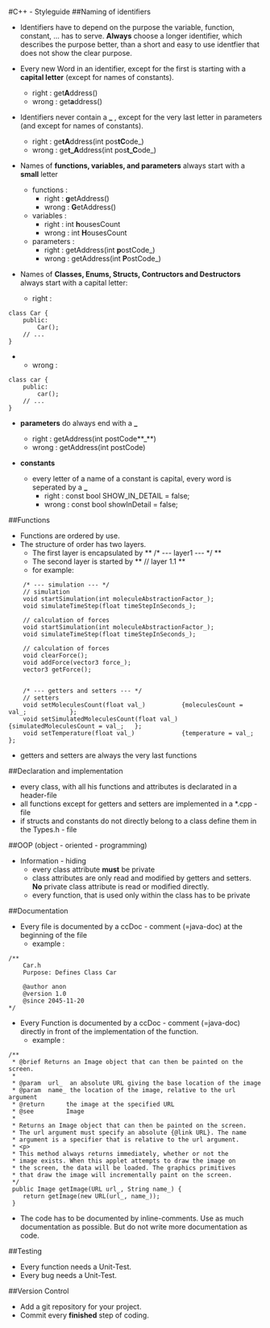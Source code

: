 #C++ - Styleguide
##Naming of identifiers
- Identifiers have to depend on the purpose the variable, function, constant, ... has to serve. **Always** choose a longer identifier, which describes the purpose better, than a short and easy to use identfier that does not show the clear purpose.
- Every new Word in an identifier, except for the first is starting with a **capital letter** (except for names of constants).
	- right : get**A**ddress()
    - wrong : get**a**ddress()  

- Identifiers never contain a **_** , except for the very last letter in parameters (and except for names of constants).
	- right : ge**tA**ddress(int pos**tC**ode_)
	- wrong : ge**t_A**ddress(int pos**t_C**ode_) 

- Names of **functions, variables, and parameters** always start with a **small** letter
	- functions :
        - right : **g**etAddress()
        - wrong : **G**etAddress() 
    - variables :
    	- right : int **h**ousesCount
    	- wrong : int **H**ousesCount
    - parameters :
    	- right : getAddress(int **p**ostCode_)
    	- wrong : getAddress(int **P**ostCode_)

- Names of **Classes, Enums, Structs, Contructors and Destructors** always start with a capital letter:
	- right :

```
class Car {
    public:
        Car();
	// ...
}
```
 - 
	- wrong :


```
class car {
    public:
        car();
	// ...
}
``` 

- **parameters** do always end with a **_**
	- right : getAddress(int postCode**_**)
	- wrong : getAddress(int postCode)

- **constants**
	- every letter of a name of a constant is capital, every word is seperated by a **_**
		- right : const bool SHOW_IN_DETAIL = false; 
		- wrong : const bool showInDetail = false; 

##Functions
- Functions are ordered by use. 
- The structure of order has two layers.
	- The first layer is encapsulated by ** /\* --- layer1 --- \*/ **
	- The second layer is started by ** // layer 1.1 ** 
	- for example:

```
	/* --- simulation --- */
    // simulation
    void startSimulation(int moleculeAbstractionFactor_);
    void simulateTimeStep(float timeStepInSeconds_);

    // calculation of forces
    void startSimulation(int moleculeAbstractionFactor_);
    void simulateTimeStep(float timeStepInSeconds_);

    // calculation of forces
    void clearForce();
    void addForce(vector3 force_);
    vector3 getForce();


    /* --- getters and setters --- */
    // setters
    void setMoleculesCount(float val_)          {moleculesCount = val_;            };
    void setSimulatedMoleculesCount(float val_) {simulatedMoleculesCount = val_;   };
    void setTemperature(float val_)             {temperature = val_;               };
```

- getters and setters are always the very last functions


##Declaration and implementation
- every class, with all his functions and attributes is declarated in a header-file
- all functions except for getters and setters are implemented in a *.cpp - file
- if structs and constants do not directly belong to a class define them in the Types.h - file

##OOP (object - oriented - programming)
- Information - hiding
	- every class attribute **must** be private
	- class attributes are only read and modified by getters and setters. **No** private class attribute is read or modified directly.
	- every function, that is used only within the class has to be private

##Documentation
- Every file is documented by a ccDoc - comment (=java-doc) at the beginning of the file
	- example :

```
/**
    Car.h
    Purpose: Defines Class Car

    @author anon
    @version 1.0
    @since 2045-11-20
*/
```


- Every Function is documented by a ccDoc - comment (=java-doc) directly in front of the implementation of the function.
	- example : 

```
/**
 * @brief Returns an Image object that can then be painted on the screen.
 * 
 * @param  url_  an absolute URL giving the base location of the image
 * @param  name_ the location of the image, relative to the url argument
 * @return      the image at the specified URL
 * @see         Image
 *  
 * Returns an Image object that can then be painted on the screen. 
 * The url argument must specify an absolute {@link URL}. The name
 * argument is a specifier that is relative to the url argument. 
 * <p>
 * This method always returns immediately, whether or not the 
 * image exists. When this applet attempts to draw the image on
 * the screen, the data will be loaded. The graphics primitives 
 * that draw the image will incrementally paint on the screen. 
 */
 public Image getImage(URL url_, String name_) {
 	return getImage(new URL(url_, name_));
 }
```

- The code has to be documented by inline-comments. Use as much documentation as possible. But do not write more documentation as code.

##Testing
- Every function needs a Unit-Test.
- Every bug needs a Unit-Test.

##Version Control
- Add a git repository for your project.
- Commit every **finished** step of coding.
